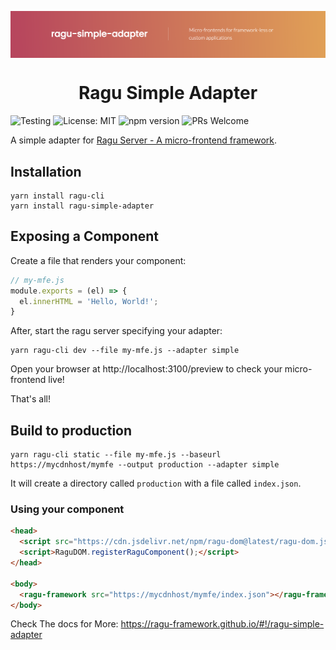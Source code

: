 <p align="center" style="color: #343a40">
  <p align="center" >
    <img src="repository-assets/banner.png" alt="Ragu" align="center" style="max-width: 100%">
  </p>
  <h1 align="center">Ragu Simple Adapter</h1>
</p>

![Testing](https://github.com/ragu-framework/ragu-simple-adapter/workflows/Testing/badge.svg)
![License: MIT](https://img.shields.io/badge/License-MIT-blue.svg)
![npm version](https://badge.fury.io/js/ragu-simple-adapter.svg)
![PRs Welcome](https://img.shields.io/badge/PRs-welcome-brightgreen.svg)

A simple adapter for [Ragu Server - A micro-frontend framework](https://ragu-framework.github.io).

## Installation

```shell script
yarn install ragu-cli
yarn install ragu-simple-adapter
```

## Exposing a Component

Create a file that renders your component:

```javascript
// my-mfe.js
module.exports = (el) => {
  el.innerHTML = 'Hello, World!';
}
```

After, start the ragu server specifying your adapter:

```shell script
yarn ragu-cli dev --file my-mfe.js --adapter simple
```

Open your browser at http://localhost:3100/preview to check your micro-frontend live!

That's all!


## Build to production

```shell script
yarn ragu-cli static --file my-mfe.js --baseurl https://mycdnhost/mymfe --output production --adapter simple
```

It will create a directory called `production` with a file called `index.json`.

### Using your component

```html
<head>
  <script src="https://cdn.jsdelivr.net/npm/ragu-dom@latest/ragu-dom.js" crossorigin="anonymous"></script>
  <script>RaguDOM.registerRaguComponent();</script>
</head>

<body>
  <ragu-framework src="https://mycdnhost/mymfe/index.json"></ragu-framework>
</body>
```

Check The docs for More: https://ragu-framework.github.io/#!/ragu-simple-adapter
